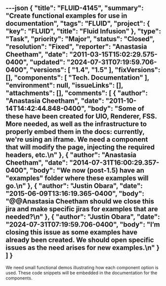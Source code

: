 ---json
{
  "title": "FLUID-4145",
  "summary": "Create functional examples for use in documentation",
  "tags": "FLUID",
  "project": {
    "key": "FLUID",
    "title": "Fluid Infusion"
  },
  "type": "Task",
  "priority": "Major",
  "status": "Closed",
  "resolution": "Fixed",
  "reporter": "Anastasia Cheetham",
  "date": "2011-03-15T15:02:29.575-0400",
  "updated": "2024-07-31T07:19:59.706-0400",
  "versions": [
    "1.4",
    "1.5"
  ],
  "fixVersions": [],
  "components": [
    "Tech. Documentation"
  ],
  "environment": null,
  "issueLinks": [],
  "attachments": [],
  "comments": [
    {
      "author": "Anastasia Cheetham",
      "date": "2011-10-14T14:42:44.848-0400",
      "body": "Some of these have been created for UIO, Renderer, FSS. More needed, as well as the infrastructure to properly embed them in the docs: currently, we're using an iframe. We need a component that will modify the page, injecting the required headers, etc.\n"
    },
    {
      "author": "Anastasia Cheetham",
      "date": "2014-07-31T16:00:29.357-0400",
      "body": "We now (post-1.5) have an \"examples\" folder where these examples will go.\n"
    },
    {
      "author": "Justin Obara",
      "date": "2015-06-09T13:16:19.365-0400",
      "body": "@@Anastasia Cheetham should we close this jira and make specific jiras for examples that are needed?\n"
    },
    {
      "author": "Justin Obara",
      "date": "2024-07-31T07:19:59.706-0400",
      "body": "I’m closing this issue as some examples have already been created. We should open specific issues as the need arises for new examples.\n"
    }
  ]
}
---
We need small functional demos illustrating how each component option is used. These code snippets will be embedded in the documentation for the components.

        